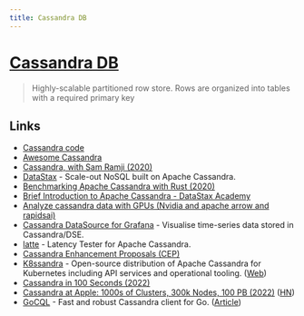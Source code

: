 ```yaml
---
title: Cassandra DB
---
```


# [Cassandra DB](http://cassandra.apache.org/)

> Highly-scalable partitioned row store. Rows are organized into tables with a required primary key

## Links

- [Cassandra code](https://github.com/apache/cassandra)
- [Awesome Cassandra](https://github.com/Anant/awesome-cassandra)
- [Cassandra, with Sam Ramji (2020)](https://overcast.fm/+MqPknNFqU)
- [DataStax](https://www.datastax.com/) - Scale-out NoSQL built on Apache Cassandra.
- [Benchmarking Apache Cassandra with Rust (2020)](https://pkolaczk.github.io/benchmarking-cassandra/)
- [Brief Introduction to Apache Cassandra - DataStax Academy](https://www.datastax.com/dev)
- [Analyze cassandra data with GPUs (Nvidia and apache arrow and rapidsai)](https://github.com/datastax/sstable-to-arrow)
- [Cassandra DataSource for Grafana](https://github.com/HadesArchitect/GrafanaCassandraDatasource) - Visualise time-series data stored in Cassandra/DSE.
- [latte](https://github.com/pkolaczk/latte) - Latency Tester for Apache Cassandra.
- [Cassandra Enhancement Proposals (CEP)](https://cwiki.apache.org/confluence/pages/viewpage.action?pageId=95652201)
- [K8ssandra](https://github.com/k8ssandra/k8ssandra) - Open-source distribution of Apache Cassandra for Kubernetes including API services and operational tooling. ([Web](https://k8ssandra.io/))
- [Cassandra in 100 Seconds (2022)](https://www.youtube.com/watch?v=ziq7FUKpCS8)
- [Cassandra at Apple: 1000s of Clusters, 300k Nodes, 100 PB (2022)](https://twitter.com/erickramirezau/status/1578063811495477248) ([HN](https://news.ycombinator.com/item?id=33124631))
- [GoCQL](https://github.com/gocql/gocql) - Fast and robust Cassandra client for Go. ([Article](https://www.scylladb.com/2022/10/12/a-new-scylladb-go-driver-faster-than-gocql-and-its-rust-counterpart/))
